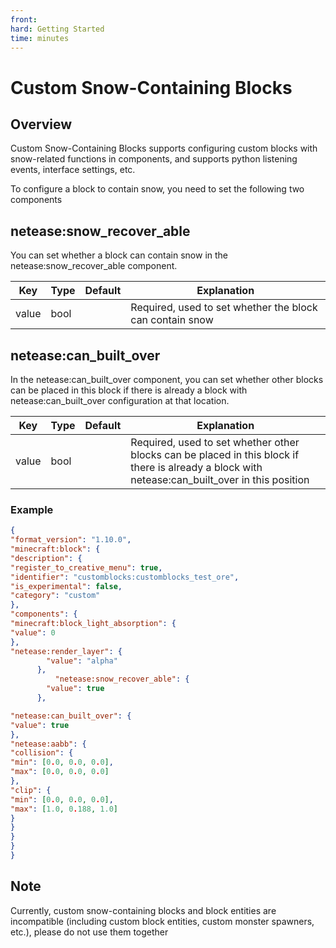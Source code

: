 ```yaml
--- 
front: 
hard: Getting Started 
time: minutes 
--- 
```

# Custom Snow-Containing Blocks 

## Overview 

Custom Snow-Containing Blocks supports configuring custom blocks with snow-related functions in components, and supports python listening events, interface settings, etc. 

To configure a block to contain snow, you need to set the following two components 

## netease:snow_recover_able 

You can set whether a block can contain snow in the netease:snow_recover_able component. 

| Key | Type | Default | Explanation | 
| ----- | ---- | ------ | -------------------------------- | 
| value | bool | | Required, used to set whether the block can contain snow | 

## netease:can_built_over 

In the netease:can_built_over component, you can set whether other blocks can be placed in this block if there is already a block with netease:can_built_over configuration at that location. 

| Key | Type | Default | Explanation | 
| ----- | ---- | ------ | ------------------------------------------------------------ | 
| value | bool | | Required, used to set whether other blocks can be placed in this block if there is already a block with netease:can_built_over in this position | 

### Example 
```json 
{ 
"format_version": "1.10.0", 
"minecraft:block": { 
"description": { 
"register_to_creative_menu": true, 
"identifier": "customblocks:customblocks_test_ore", 
"is_experimental": false, 
"category": "custom" 
}, 
"components": { 
"minecraft:block_light_absorption": { 
"value": 0 
}, 
"netease:render_layer": { 
        "value": "alpha"
      },
          "netease:snow_recover_able": {
        "value": true
      },

"netease:can_built_over": { 
"value": true 
}, 
"netease:aabb": { 
"collision": { 
"min": [0.0, 0.0, 0.0], 
"max": [0.0, 0.0, 0.0] 
}, 
"clip": { 
"min": [0.0, 0.0, 0.0], 
"max": [1.0, 0.188, 1.0] 
} 
} 
} 
} 
} 
``` 

## Note 
Currently, custom snow-containing blocks and block entities are incompatible (including custom block entities, custom monster spawners, etc.), please do not use them together 
